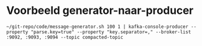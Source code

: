 # Voorbeeld generator-naar-producer
`~/git-repo/code/message-generator.sh 100 1 | kafka-console-producer --property "parse.key=true" --property "key.separator=," --broker-list :9092, :9093, :9094 --topic compacted-topic`
